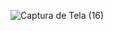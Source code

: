 ![Captura de Tela (16)](https://github.com/htzxd/Moveis/assets/166336496/f7f4e288-0085-4fed-944f-5b46b3f257b6)

